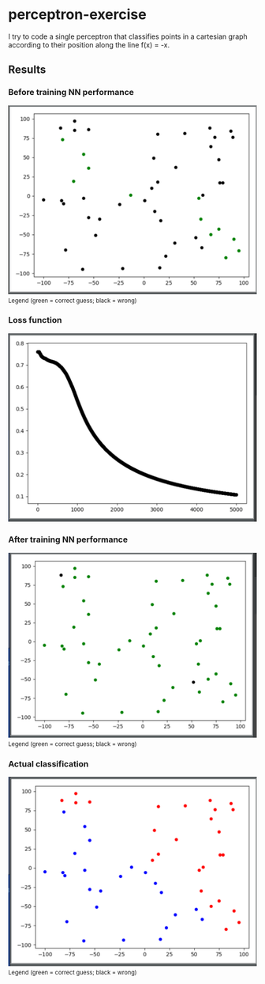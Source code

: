 # perceptron-exercise
I try to code a single perceptron that classifies points in a cartesian graph according to their position along the line f(x) = -x.



## Results
### Before training NN performance
![Alt text](graphs/00.PNG?raw=true "Title")
<small> Legend (green = correct guess; black = wrong) </small>

### Loss function
![Alt text](graphs/01.PNG?raw=true "Title")

### After training NN performance
![Alt text](graphs/02.PNG?raw=true "Title")
<small> Legend (green = correct guess; black = wrong) </small>

### Actual classification
![Alt text](graphs/03.PNG?raw=true "Title")
<small> Legend (green = correct guess; black = wrong) </small>
